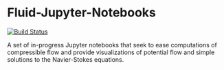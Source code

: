 # Fluid-Jupyter-Notebooks
[![Build Status](https://travis-ci.com/davidt964/Fluid-Jupyter-Notebooks.svg?branch=main)](https://travis-ci.com/davidt964/Fluid-Jupyter-Notebooks)

A set of in-progress Jupyter notebooks that seek to ease computations of compressible flow and provide visualizations of potential flow and simple solutions to the Navier-Stokes equations. 
